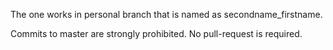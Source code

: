 The one works in personal branch that is named as secondname_firstname.

Commits to master are strongly prohibited. 
No pull-request is required. 

